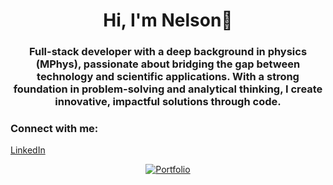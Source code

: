 <h1 align="center">Hi, I'm Nelson👋</h1>
<h3 align="center">Full-stack developer with a deep background in physics (MPhys), passionate about bridging the gap between technology and scientific applications. With a strong foundation in problem-solving and analytical thinking, I create innovative, impactful solutions through code. 

<h3 align="left">Connect with me:</h3> 
<a href="https://www.linkedin.com/in/nelsonrebelo210502/" target="_blank">LinkedIn</a>
<p align="left">
</p>

<p align="center">
  <a href="https://nylsonnn.github.io" target="_blank">
    <img src="https://img.shields.io/badge/Portfolio-Website-blue?style=for-the-badge&logo=google-chrome" alt="Portfolio"/>
  </a>
</p>
